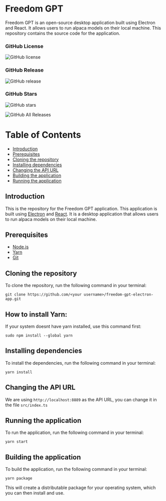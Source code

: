 # Freedom GPT

Freedom GPT is an open-source desktop application built using Electron and React. It allows users to run alpaca models on their local machine. This repository contains the source code for the application.

### GitHub License
![GitHub license](https://img.shields.io/badge/license-MIT-blue.svg)

### GitHub Release
![GitHub release](https://img.shields.io/github/release/ohmplatform/freedom-gpt-electron-app.svg)

### GitHub Stars
![GitHub stars](https://img.shields.io/github/stars/ohmplatform/freedom-gpt-electron-app.svg)

![GitHub All Releases](https://img.shields.io/github/downloads/ohmplatform/freedom-gpt-electron-app/total.svg)

# Table of Contents

- [Introduction](#introduction)
- [Prerequisites](#prerequisites)
- [Cloning the repository](#cloning-the-repository)
- [Installing dependencies](#installing-dependencies)
- [Changing the API URL](#changing-the-api-url)
- [Building the application](#building-the-application)
- [Running the application](#running-the-application)

## Introduction

This is the repository for the Freedom GPT application. This application is built using
[Electron](https://www.electronjs.org/) and [React](https://reactjs.org/). It is a desktop application that
allows users to run alpaca models on their local machine.

## Prerequisites

- [Node.js](https://nodejs.org/en/download/)
- [Yarn](https://classic.yarnpkg.com/en/docs/install/#windows-stable)
- [Git](https://git-scm.com/downloads)

## Cloning the repository

To clone the repository, run the following command in your terminal:

`git clone https://github.com/<your username>/freedom-gpt-electron-app.git`

## How to install Yarn:

If your system doesnt have yarn installed, use this command first:

`sudo npm install --global yarn`

## Installing dependencies

To install the dependencies, run the following command in your terminal:

`yarn install`

## Changing the API URL

We are using `http://localhost:8889` as the API URL, you can change it in the file
`src/index.ts`

## Running the application

To run the application, run the following command in your terminal:

`yarn start`

## Building the application

To build the application, run the following command in your terminal:

`yarn package`

This will create a distributable package for your operating system, which you can then install and use.
